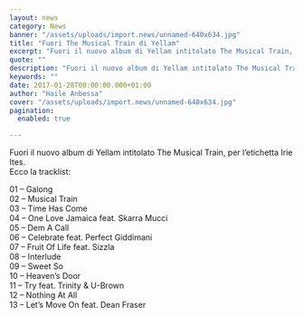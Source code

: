 ```yaml
---
layout: news
category: News
banner: "/assets/uploads/import.news/unnamed-640x634.jpg"
title: "Fuori The Musical Train di Yellam"
excerpt: "Fuori il nuovo album di Yellam intitolato The Musical Train, per l’etichetta Irie Ites. Ecco la tracklist: 01 – Galong 02 – Musical Train 03 – Time Has Come 04 – One Love Jamaica feat. Skarra Mucci 05 – Dem A Call 06 – Celebrate feat. Perfect Giddimani 07 – Fruit Of Life feat. Sizzla [&hellip"
quote: ""
description: "Fuori il nuovo album di Yellam intitolato The Musical Train, per l’etichetta Irie Ites. Ecco la tracklist: 01 – Galong 02 – Musical Train 03 – Time Has Come 04 – One Love Jamaica feat. Skarra Mucci 05 – Dem A Call 06 – Celebrate feat. Perfect Giddimani 07 – Fruit Of Life feat. Sizzla [&hellip"
keywords: ""
date: 2017-01-28T00:00:00.000+01:00
author: "Haile Anbessa"
cover: "/assets/uploads/import.news/unnamed-640x634.jpg"
pagination:
  enabled: true

---
```


Fuori il nuovo album di Yellam intitolato The Musical Train, per l’etichetta Irie Ites.  
Ecco la tracklist:

01 – Galong  
02 – Musical Train  
03 – Time Has Come  
04 – One Love Jamaica feat. Skarra Mucci  
05 – Dem A Call  
06 – Celebrate feat. Perfect Giddimani  
07 – Fruit Of Life feat. Sizzla  
08 – Interlude  
09 – Sweet So  
10 – Heaven’s Door  
11 – Try feat. Trinity & U-Brown  
12 – Nothing At All  
13 – Let’s Move On feat. Dean Fraser